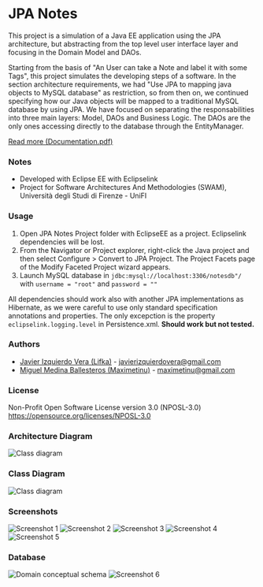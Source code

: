 # JPA Notes

This project is a simulation of a Java EE application using the JPA architecture, but abstracting from the top level user interface layer and focusing in the Domain Model and DAOs.

Starting from the basis of "An User can take a Note and label it with some Tags", this project simulates the developing steps of a software. In the section architecture requirements, we had "Use JPA to mapping java objects to MySQL database" as restriction, so from then on, we continued specifying how our Java objects will be mapped to a traditional MySQL database by using JPA. We have focused on separating the responsabilities into three main layers: Model, DAOs and Business Logic. The DAOs are the only ones accessing directly to the database through the EntityManager.

[Read more (Documentation.pdf)](https://github.com/Maximetinu/JPA-Notes/blob/master/Documentation.pdf "Documentation.pdf")

### Notes
* Developed with Eclipse EE with Eclipselink
* Project for Software Architectures And Methodologies (SWAM), Università degli Studi di Firenze - UniFI

### Usage
1. Open JPA Notes Project folder with EclipseEE as a project. Eclipselink dependencies will be lost.
2. From the Navigator or Project explorer, right-click the Java project and then select Configure > Convert to JPA Project. The Project Facets page of the Modify Faceted Project wizard appears.
3. Launch MySQL database in `jdbc:mysql://localhost:3306/notesdb"/` with `username = "root"` and `password = ""`

All dependencies should work also with another JPA implementations as Hibernate, as we were careful to use only standard specification annotations and properties. The only excepction is the property `eclipselink.logging.level` in Persistence.xml. **Should work but not tested.**

### Authors
- [Javier Izquierdo Vera (Lifka)](https://github.com/Lifka/) - [javierizquierdovera@gmail.com](mailto:javierizquierdovera@gmail.com)
- [Miguel Medina Ballesteros (Maximetinu)](https://github.com/Maximetinu/) - [maximetinu@gmail.com](mailto:maximetinu@gmail.com)


### License
Non-Profit Open Software License version 3.0 (NPOSL-3.0) https://opensource.org/licenses/NPOSL-3.0


### Architecture Diagram
![Class diagram](https://github.com/Maximetinu/JPA-Notes/blob/master/Diagrams/JPAArchitecture.png?raw=true)


### Class Diagram

![Class diagram](https://raw.githubusercontent.com/Maximetinu/JPA-Notes/master/Diagrams/Class%20Diagram1.jpg)


### Screenshots

![Screenshot 1](https://raw.githubusercontent.com/Maximetinu/JPA-Notes/master/screenshots/screenshot1.png)
![Screenshot 2](https://raw.githubusercontent.com/Maximetinu/JPA-Notes/master/screenshots/screenshot2.png)
![Screenshot 3](https://raw.githubusercontent.com/Maximetinu/JPA-Notes/master/screenshots/screenshot3.png)
![Screenshot 4](https://raw.githubusercontent.com/Maximetinu/JPA-Notes/master/screenshots/screenshot4.png)
![Screenshot 5](https://raw.githubusercontent.com/Maximetinu/JPA-Notes/master/screenshots/screenshot5.png)


### Database

![Domain conceptual schema](https://raw.githubusercontent.com/Maximetinu/JPA-Notes/master/Diagrams/Domainconceptualschema.jpg)
![Screenshot 6](https://raw.githubusercontent.com/Maximetinu/JPA-Notes/master/screenshots/screenshot6.png)
